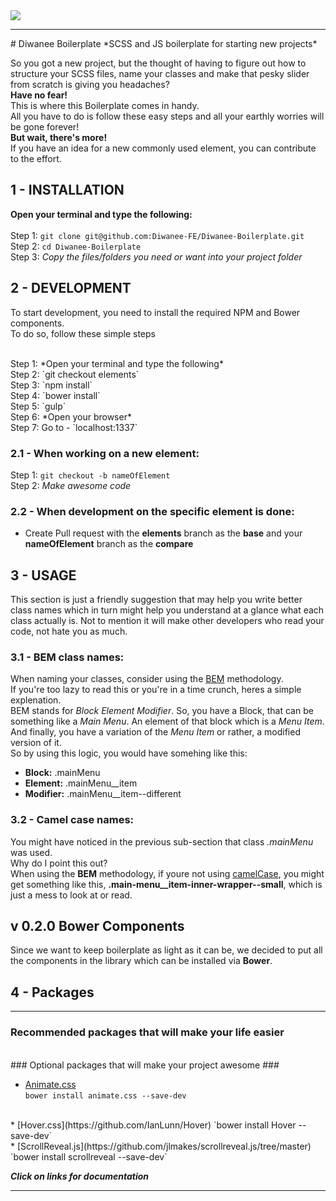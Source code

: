 <img src="http://www.diwanee-serbia.com/assets/img/diwanee-logo-header.png">
<hr>
# Diwanee Boilerplate
*SCSS and JS boilerplate for starting new projects*

So you got a new project, but the thought of having to figure out how to structure your SCSS files, name your classes and make that pesky slider from scratch is giving you headaches?
<br />
**Have no fear!**
<br />
This is where this Boilerplate comes in handy.
<br />
All you have to do is follow these easy steps and all your earthly worries will be gone forever!
<br />
**But wait, there's more!**
<br />
If you have an idea for a new commonly used element, you can contribute to the effort.

## 1 - INSTALLATION
**Open your terminal and type the following:**
<br />
<br />
Step 1: `git clone git@github.com:Diwanee-FE/Diwanee-Boilerplate.git`
<br />
Step 2: `cd Diwanee-Boilerplate`
<br />
Step 3: *Copy the files/folders you need or want into your project folder*



## 2 - DEVELOPMENT
To start development, you need to install the required NPM and Bower components.
<br />
To do so, follow these simple steps

<br />
Step 1: *Open your terminal and type the following*
<br />
Step 2: `git checkout elements`
<br />
Step 3: `npm install`
<br />
Step 4: `bower install`
<br />
Step 5: `gulp`
<br />
Step 6: *Open your browser*
<br />
Step 7: Go to - `localhost:1337`

### 2.1 -  When working on a new element:
Step 1: `git checkout -b nameOfElement`
<br />
Step 2: *Make awesome code*

### 2.2 - When development on the specific element is done:
- Create Pull request with the **elements** branch as the **base** and your **nameOfElement** branch as the **compare**

## 3 - USAGE
This section is just a friendly suggestion that may help you write better class names which in turn might help you understand at a glance what each class actually is. Not to mention it will make other developers who read your code, not hate you as much.

### 3.1 - BEM class names:
When naming your classes, consider using the [BEM](http://getbem.com/) methodology.
<br />
If you're too lazy to read this or you're in a time crunch, heres a simple explenation.
<br />
BEM stands for *Block Element Modifier*. So, you have a Block, that can be something like a *Main Menu*. An element of that block which is a *Menu Item*. And finally, you have a variation of the *Menu Item* or rather, a modified version of it.
<br />
So by using this logic, you would have somehing like this:
* **Block:** .mainMenu
* **Element:** .mainMenu__item
* **Modifier:** .mainMenu__item--different

### 3.2 - Camel case names:
You might have noticed in the previous sub-section that class *.mainMenu* was used.
<br />
Why do I point this out?
<br />
When using the **BEM** methodology, if youre not using [camelCase](https://en.wikipedia.org/wiki/CamelCase), you might get something like this, **.main-menu__item-inner-wrapper--small**, which is just a mess to look at or read.


## v 0.2.0 Bower Components
Since we want to keep boilerplate as light as it can be, we decided to put all the components in the library which can be installed via **Bower**.


## 4 - Packages
<hr>

### Recommended packages that will make your life easier ###

<br>
### Optional packages that will make your project awesome ###

* [Animate.css](https://github.com/daneden/animate.css)     
`bower install animate.css --save-dev`
<br>
* [Hover.css](https://github.com/IanLunn/Hover)     
`bower install Hover --save-dev`
<br>
* [ScrollReveal.js](https://github.com/jlmakes/scrollreveal.js/tree/master)     
`bower install scrollreveal --save-dev`

***Click on links for documentation***

<hr>
